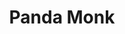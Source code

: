 ---
layout: hero
title: Panda Monk
spec: Panda
class: Vanguard
skill:
    name: Taunt
    description: Taunts nearby enemy unit and gains bonus armor.
    stats:
        Cooldown: 20s
        Bonus Armor: 5/10/15
---